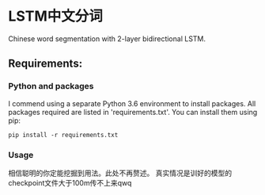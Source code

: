 # LSTM中文分词
Chinese word segmentation with 2-layer bidirectional LSTM.

## Requirements:
### Python and packages
I commend using a separate Python 3.6 environment to install packages. All packages required are listed in 'requirements.txt'. You can install them using pip:
```
pip install -r requirements.txt
```

### Usage
相信聪明的你定能挖掘到用法。此处不再赘述。
真实情况是训好的模型的checkpoint文件大于100m传不上来qwq